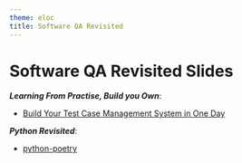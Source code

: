 ```yaml
---
theme: eloc
title: Software QA Revisited
---
```


# Software QA Revisited Slides

<div class="scroll">

***Learning From Practise, Build you Own***: 
- [Build Your Test Case Management System in One Day](/present/tc-mgt-one-day)

***Python Revisited***:
- [python-poetry](/present/python-poetry)

</div>

<style>
  .slidev-layout {
    .scroll {
      @apply overflow-y-scroll max-h-[660px];
    }

    h1 {
      @apply mb-5 text-8xl;
    }

    em {
      @apply inline-block mr-2 text-[#bbb];

      letter-spacing: -0.06em;
      font-size: 0.9em;
      font-style: normal;
      font-family: var(--code-font-family);
    }

    small {
      color: #777;
      font-size: 0.5em;
    }
  }
</style>
